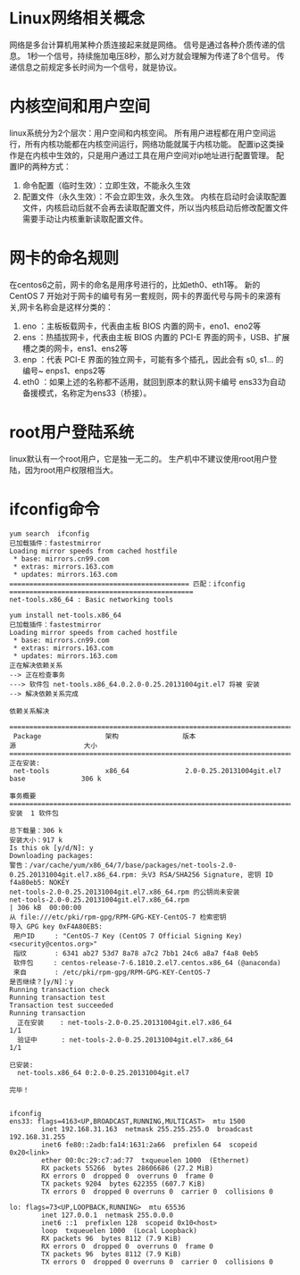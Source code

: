 # Linux网络相关概念
网络是多台计算机用某种介质连接起来就是网络。
信号是通过各种介质传递的信息。
1秒一个信号，持续施加电压8秒，那么对方就会理解为传递了8个信号。
传递信息之前规定多长时间为一个信号，就是协议。

# 内核空间和用户空间
linux系统分为2个层次：用户空间和内核空间。
所有用户进程都在用户空间运行，所有内核功能都在内核空间运行，网络功能就属于内核功能。
配置ip这类操作是在内核中生效的，只是用户通过工具在用户空间对ip地址进行配置管理。
配置IP的两种方式：
1. 命令配置（临时生效）：立即生效，不能永久生效
2. 配置文件（永久生效）：不会立即生效，永久生效。
内核在启动时会读取配置文件，内核启动后就不会再去读取配置文件，所以当内核启动后修改配置文件需要手动让内核重新读取配置文件。

# 网卡的命名规则
在centos6之前，网卡的命名是用序号进行的，比如eth0、eth1等。
新的 CentOS 7 开始对于网卡的编号有另一套规则，网卡的界面代号与网卡的来源有关,网卡名称会是这样分类的：
1. eno ：主板板载网卡，代表由主板 BIOS 内置的网卡，eno1、eno2等
2. ens ：热插拔网卡，代表由主板 BIOS 内置的 PCI-E 界面的网卡，USB、扩展槽之类的网卡，ens1、ens2等
3. enp ：代表 PCI-E 界面的独立网卡，可能有多个插孔，因此会有 s0, s1... 的编号~  enps1、enps2等
4. eth0 ：如果上述的名称都不适用，就回到原本的默认网卡编号
ens33为自动备援模式，名称定为ens33（桥接）。

# root用户登陆系统
linux默认有一个root用户，它是独一无二的。
生产机中不建议使用root用户登陆，因为root用户权限相当大。

# ifconfig命令
```shell
yum search  ifconfig
已加载插件：fastestmirror
Loading mirror speeds from cached hostfile
 * base: mirrors.cn99.com
 * extras: mirrors.163.com
 * updates: mirrors.163.com
============================================= 匹配：ifconfig ==============================================
net-tools.x86_64 : Basic networking tools

yum install net-tools.x86_64
已加载插件：fastestmirror
Loading mirror speeds from cached hostfile
 * base: mirrors.cn99.com
 * extras: mirrors.163.com
 * updates: mirrors.163.com
正在解决依赖关系
--> 正在检查事务
---> 软件包 net-tools.x86_64.0.2.0-0.25.20131004git.el7 将被 安装
--> 解决依赖关系完成

依赖关系解决

===========================================================================================================
 Package                架构                版本                                   源                 大小
===========================================================================================================
正在安装:
 net-tools              x86_64              2.0-0.25.20131004git.el7               base              306 k

事务概要
===========================================================================================================
安装  1 软件包

总下载量：306 k
安装大小：917 k
Is this ok [y/d/N]: y
Downloading packages:
警告：/var/cache/yum/x86_64/7/base/packages/net-tools-2.0-0.25.20131004git.el7.x86_64.rpm: 头V3 RSA/SHA256 Signature, 密钥 ID f4a80eb5: NOKEY
net-tools-2.0-0.25.20131004git.el7.x86_64.rpm 的公钥尚未安装
net-tools-2.0-0.25.20131004git.el7.x86_64.rpm                                       | 306 kB  00:00:00     
从 file:///etc/pki/rpm-gpg/RPM-GPG-KEY-CentOS-7 检索密钥
导入 GPG key 0xF4A80EB5:
 用户ID     : "CentOS-7 Key (CentOS 7 Official Signing Key) <security@centos.org>"
 指纹       : 6341 ab27 53d7 8a78 a7c2 7bb1 24c6 a8a7 f4a8 0eb5
 软件包     : centos-release-7-6.1810.2.el7.centos.x86_64 (@anaconda)
 来自       : /etc/pki/rpm-gpg/RPM-GPG-KEY-CentOS-7
是否继续？[y/N]：y
Running transaction check
Running transaction test
Transaction test succeeded
Running transaction
  正在安装    : net-tools-2.0-0.25.20131004git.el7.x86_64                                              1/1 
  验证中      : net-tools-2.0-0.25.20131004git.el7.x86_64                                              1/1 

已安装:
  net-tools.x86_64 0:2.0-0.25.20131004git.el7                                                              

完毕！


ifconfig
ens33: flags=4163<UP,BROADCAST,RUNNING,MULTICAST>  mtu 1500
        inet 192.168.31.163  netmask 255.255.255.0  broadcast 192.168.31.255
        inet6 fe80::2adb:fa14:1631:2a66  prefixlen 64  scopeid 0x20<link>
        ether 00:0c:29:c7:ad:77  txqueuelen 1000  (Ethernet)
        RX packets 55266  bytes 28606686 (27.2 MiB)
        RX errors 0  dropped 0  overruns 0  frame 0
        TX packets 9204  bytes 622355 (607.7 KiB)
        TX errors 0  dropped 0 overruns 0  carrier 0  collisions 0

lo: flags=73<UP,LOOPBACK,RUNNING>  mtu 65536
        inet 127.0.0.1  netmask 255.0.0.0
        inet6 ::1  prefixlen 128  scopeid 0x10<host>
        loop  txqueuelen 1000  (Local Loopback)
        RX packets 96  bytes 8112 (7.9 KiB)
        RX errors 0  dropped 0  overruns 0  frame 0
        TX packets 96  bytes 8112 (7.9 KiB)
        TX errors 0  dropped 0 overruns 0  carrier 0  collisions 0


```

